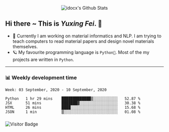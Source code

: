 <div align="center">
    <img align="center" src="https://github-readme-stats.vercel.app/api?username=idocx&show_icons=true&hide_border=true" alt="idocx's Github Stats"></img>
</div>

## Hi there ~ This is *Yuxing Fei*. ‍👋

- 🚀 Currently I am working on material informatics and NLP. I am trying to teach computers to read material papers and design novel materials themselves.
- 🪐 My favourite programming language is `Python🐍`. Most of the my projects are written in `Python`.

---

### 📊 Weekly development time
<!--START_SECTION:waka-->
```text
Week: 03 September, 2020 - 10 September, 2020

Python   1 hr 29 mins    █████████████▒░░░░░░░░░░░   52.87 % 
JSX      51 mins         ███████▓░░░░░░░░░░░░░░░░░   30.38 % 
HTML     26 mins         ████░░░░░░░░░░░░░░░░░░░░░   15.68 % 
JSON     1 min           ▒░░░░░░░░░░░░░░░░░░░░░░░░   01.08 % 
```
<!--END_SECTION:waka-->

### 

![Visitor Badge](https://visitor-badge.laobi.icu/badge?page_id=idocx.idocx)